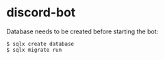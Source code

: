 # discord-bot

Database needs to be created before starting the bot:

```
$ sqlx create database
$ sqlx migrate run
```

<!-- TODO: Make cards elements (like colors, pictures, fonts) configurable
<!-- TODO: Add possibility to add fonts, profile pictures...
<<<<<<< HEAD
<!-- TODO: Add logging to file
<!-- TODO: Save modified config to file
<!-- TODO: Possibilty to set xp to users OR find a way to get meee6 leaderboard
<!-- TODO: Learn links
<!-- TODO: reaction roles
<!-- TODO: Try Piet (https://github.com/linebender/piet) to replace raqote (issue with text drawing)
<!-- TODO: Store rank in the database, need recalculate as each message
=======
<!-- TODO: Add logging to file
>>>>>>> refs/remotes/origin/development
